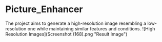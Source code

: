 # Picture_Enhancer
The project aims to generate a high-resolution image resembling a low-resolution one while maintaining similar features and conditions.
![High Resolution Images](Screenshot (168).png "Result Image")
